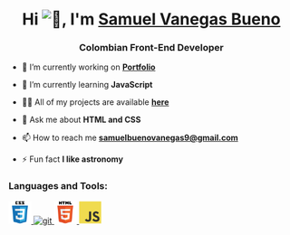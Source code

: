 <h1 align="center">Hi <img src="https://github.com/wervlad/wervlad/assets/24524555/766d336d-b87d-44ba-807c-c51de2bc6b4d" width="28px" alt="👋">, I'm <a href="https://samuelvanegasbueno.netlify.app">Samuel Vanegas Bueno</a></h1>
<h3 align="center">Colombian Front-End Developer</h3>

- 🔭 I’m currently working on [**Portfolio**](https://samuelvanegasbueno.netlify.app)

- 🌱 I’m currently learning **JavaScript**

- 👨‍💻 All of my projects are available <a href="https://samuelvanegasbueno.netlify.app">**here**</a>

- 💬 Ask me about **HTML and CSS**

- 📫 How to reach me **samuelbuenovanegas9@gmail.com**

- ⚡ Fun fact **I like astronomy**
</p>

<h3 align="left">Languages and Tools:</h3>
<p align="left"> <a href="https://www.w3schools.com/css/" target="_blank" rel="noreferrer"> <img src="https://raw.githubusercontent.com/devicons/devicon/master/icons/css3/css3-original-wordmark.svg" alt="css3" width="40" height="40"/> </a> <a href="https://git-scm.com/" target="_blank" rel="noreferrer"> <img src="https://www.vectorlogo.zone/logos/git-scm/git-scm-icon.svg" alt="git" width="40" height="40"/> </a> <a href="https://www.w3.org/html/" target="_blank" rel="noreferrer"> <img src="https://raw.githubusercontent.com/devicons/devicon/master/icons/html5/html5-original-wordmark.svg" alt="html5" width="40" height="40"/> </a> <a href="https://developer.mozilla.org/en-US/docs/Web/JavaScript" target="_blank" rel="noreferrer"> <img src="https://raw.githubusercontent.com/devicons/devicon/master/icons/javascript/javascript-original.svg" alt="javascript" width="40" height="40"/> </a> </p>
